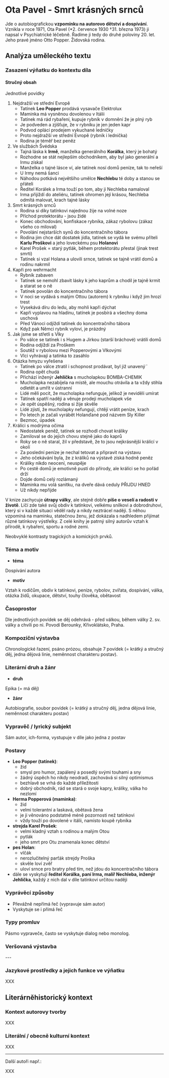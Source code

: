 # Ota Pavel - Smrt krásných srnců

Jde o autobiografickou **vzpomínku na autorovo dětství a dospívání**. Vznikla v roce 1971, Ota Pavel (*2. července 1930 †31. března 1973) ji napsal v Psychiatrické léčebně. Řadíme ji tedy do druhé poloviny 20. let. Jeho pravé jméno Otto Popper. Židovská rodina.


## Analýza uměleckého textu

### Zasazení výňatku do kontextu díla

#### Stručný obsah

Jednotlivé povídky
1. Nejdražší ve střední Evropě
    - Tatínek **Leo Popper** prodává vysavače Elektrolux
    - Maminka má vysněnou dovolenou v Itálii
    - Tatínek má rád rybaření, kupuje rybník v domnění že je plný ryb
    - Je podveden a zjišťuje, že v rybníku je jen jeden kapr
    - Podvod oplácí prodejem vykuchané ledničky
    - Proto nejdražší ve střední Evropě (rybník i lednička)
    - Rodina je téměř bez peněz
2. Ve službách Švédska
    - Tajná láska k **Irmě**, manželka generálního **Korálka**, který je bohatý
    - Rozhodne se stát nejlepším obchodníkem, aby byl jako generální a Irmu získal
    - Manželka o tajné lásce ví, ale tatínek nosí domů peníze, tak to neřeší
    - U Irmy nemá šanci
    - Náhodou potkává největšího umělce **Nechlebu** té doby a stanou se přáteli
    - Ředitel Korálek a Irma touží po tom, aby ji Nechleba namaloval
    - Irma přijíždí do ateliéru, tatínek ohromen její krásou, Nechleba odmítá malovat, krach tajné lásky
3. Smrt krásných srnců
    - Rodina si díky tatínkovi najednou žije na volné noze
    - Příchod protektorátu - jsou židé
    - Konec obchodování, konfiskace rybníka, zákaz rybolovu (zákaz všeho co miloval)
    - Povolání nejstarších synů do koncentračního tábora
    - Rodina jim chce dát dostatek jídla, tatínek se vydá ke svému příteli **Karlu Proškovi** a jeho loveckému psu **Holanovi**
    - Karel Prošek = starý pytlák, během protektorátu přestal (jinak trest smrti)
    - Tatínek si vzal Holana a ulovili srnce, tatínek se tajně vrátil domů a rodinu nakrmil
4. Kapři pro wehrmacht
    - Rybník zabaven
    - Tatínek se nemohl zbavit lásky k jeho kaprům a chodil je tajně krmit a starat se o ně
    - Tatínek povolán do koncentračního tábora
    - V noci se vydává s malým Ottou (autorem) k rybníku i když jim hrozí trest
    - Vysekává díru do ledu, aby mohli kapři dýchat
    - Kapři vyplavou na hladinu, tatínek je posbírá a všechny doma uschová
    - Před Vánoci odjíždí tatínek do koncentračního tábora
    - Když pak Němci rybník vyloví, je prázdný
5. Jak jsme se střetli s Vlky
    - Po válce se tatínek i s Hugem a Jirkou (starší bráchové) vrátili domů
    - Rodina odjíždí za Proškem
    - Soutěž v rybolovu mezi Popperovými a Vlkovými
    - Vlci vyhrávají a tatínka to zasáhlo
6. Otázka hmyzu vyřešena
    - Tatínek po válce ztratil i schopnost prodávat, byl již unavený¨
    - Rodina opět chudá
    - Přichází inženýr **Jehlička** s mucholapkou BOMBA-CHEMIK
    - Mucholapka nezabíjela na místě, ale mouchu otrávila a ta vždy stihla odletět a umřít v ústranní
    - Lidé měli pocit, že mucholapka nefunguje, jelikož je neviděli umírat
    - Tátínek spatří naději a věnuje prodeji mucholapek vše
    - Je opět úspěšný, rodina si žije skvěle
    - Lidé zjistí, že mucholapky nefungují, chtějí vrátit peníze, krach
    - Po letech je začali vyrábět Holanďané pod názvem Sly Killer
    - Bezmoc, úpadek
7. Králíci s modrýma očima
    - Nedostatek peněž, tatínek se rozhodl chovat králiky
    - Zamiloval se do jejich chovu stejně jako do kaprů
    - Roky se o ně staral, žil v představě, že to jsou nejkrásnější králící v okolí
    - Za poslední peníze je nechal tetovat a připravit na výstavu
    - Jeho očekávání byla, že z králíků na výstavě získá hodně peněz
    - Králíky nikdo neocení, neuspěje
    - Po cestě domů je emotivně pustí do přírody, ale králíci se ho pořád drží
    - Dojde domů celý rozlámaný
    - Maminka mu volá sanitku, na dveře dává ceduly PŘIJDU HNED
    - Už nikdy nepřijde

V knize zachycuje **útrapy války**, ale stejně dobře **píše o veselí a radosti v životě**. Líčí zde také svůj obdiv k tatínkovi, velkému snílkovi a dobrodruhovi, který si v každé situaci věděl rady a nikdy neztrácel naději. S něhou vzpomíná na maminku, statečnou ženu, jež dokázala s nadhledem přijímat různé tatínkovy výstřelky. Z celé knihy je patrný silný autorův vztah k přírodě, k rybaření, sportu a rodné zemi.

Neobvyklé kontrasty tragických a komických prvků.

### Téma a motiv

- **téma**

Dospívání autora

- **motiv**

Vztah k rodičům, obdiv k tatínkovi, peníze, rybolov, zvířata, dospívání, válka, otázka židů, okupace, dětství, touhy člověka, obětavost

### Časoprostor

Dle jednotlivých povídek se děj odehrává - před válkou, během války 2. sv. války a chvíli po ni. Povodí Berounky, Křivoklátsko, Praha.

### Kompoziční výstavba

Chronologické řazení, psáno prózou, obsahuje 7 povídek (= krátký a stručný děj, jedna dějová linie, neměnnost charakteru postav).

### Literární druh a žánr

- **druh**

Epika (= má děj)

- **žánr**

Autobiografie, soubor povídek (= krátký a stručný děj, jedna dějová linie, neměnnost charakteru postav)

### Vypravěč / lyrický subjekt

Sám autor, ich-forma, vystupuje v díle jako jedna z postav

### Postavy

- **Leo Popper (tatínek)**:
    - žid
    - smysl pro humor, zapálený a posedlý svými touhami a sny
    - žádný úspěch ho nikdy neodradí, zachovává si silný optimismus
    - bezhlavě se vrhá do každé příležitosti
    - dobrý obchodník, rád se stará o svoje kapry, králíky, válka ho nezlomí
- **Herma Popperová (maminka)**:
    - žid
    - velmi tolerantní a laskavá, obětavá žena
    - je ji věnováno podstatně méně pozornosti než tatínkovi
    - vždy touží po dovolené v itálii, namísto koupě rybníka
- **strejda Karel Prošek**:
    - velmi kladný vztah s rodinou a malým Otou
    - pytlák
    - jeho smrt pro Otu znamenala konec dětství
- **pes Holan**:
    - vlčák
    - nerozlučitelný parťák strejdy Proška
    - skvěle loví zvěř
    - uloví srnce pro bratry před tím, než jdou do koncentračního tábora
- dále se vyskytují **ředitel Korálka, paní Irma, malíř Nechleba, inženýr Jehlička**, každý z nich dal v díle tatínkovi určitou naději

### Vyprávěcí způsoby
- Převážně nepřímá řeč (vypravuje sám autor)
- Vyskytuje se i přímá řeč

### Typy promluv
Pásmo vypraveče, často se vyskytuje dialog nebo monolog.

### Veršovaná výstavba
\-\-\-

### Jazykové prostředky a jejich funkce ve výňatku
XXX

## Literárněhistorický kontext
### Kontext autorovy tvorby

XXX

### Literální / obecně kulturní kontext

XXX

---

Další autoři např.:

XXX
